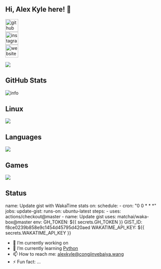 ## Hi, Alex Kyle here! 👋 
[<img src='https://cdn.jsdelivr.net/npm/simple-icons@3.0.1/icons/github.svg' alt='github' height='40'>](https://github.com/congjinyebaiya)  
[<img src='https://cdn.jsdelivr.net/npm/simple-icons@3.0.1/icons/instagram.svg' alt='instagram' height='40'>](https://www.instagram.com/alex_kyleeee/)  
[<img src='https://cdn.jsdelivr.net/npm/simple-icons@3.0.1/icons/icloud.svg' alt='website' height='40'>](https://fluoxetine12.icu/)  

![](https://visitor-badge.glitch.me/badge?page_id=congjinyebaiya.readme)

## GitHub Stats
![info](https://github-readme-stats.vercel.app/api?username=congjinyebaiya&show_icons=true&count_private=true&hide=prs&theme=default_repocard)

## Linux
[![](https://img.shields.io/badge/OS-Arch%20Linux-33aadd?style=flat-square&logo=arch-linux&logoColor=ffffff)](https://www.archlinux.org/)


## Languages
[![](https://img.shields.io/badge/-Java-007396?style=flat-square&logo=java&logoColor=ffffff)](https://reactjs.org/)

## Games
[![](https://img.shields.io/badge/Steam-171a21?style=flat-square&logo=steam&logoColor=ffffff)](https://steamcommunity.com/id/fluoxetine12)

## Status
name: Update gist with WakaTime stats
on:
  schedule:
    - cron: "0 0 * * *"
jobs:
  update-gist:
    runs-on: ubuntu-latest
    steps:
      - uses: actions/checkout@master
      - name: Update gist
        uses: matchai/waka-box@master
        env:
          GH_TOKEN: ${{ secrets.GH_TOKEN }}
          GIST_ID: f8ce0239b858e9c1454d45795d420aed
          WAKATIME_API_KEY: ${{ secrets.WAKATIME_API_KEY }}
          
- 🔭 I’m currently working on 
- 🌱 I’m currently learning [Python](https://www.python.org/)
- 📫 How to reach me: [alexkyle@congjinyebaiya.wang](mailto:alexkyle@congjinyebaiya.wang)
- ⚡ Fun fact: ...




